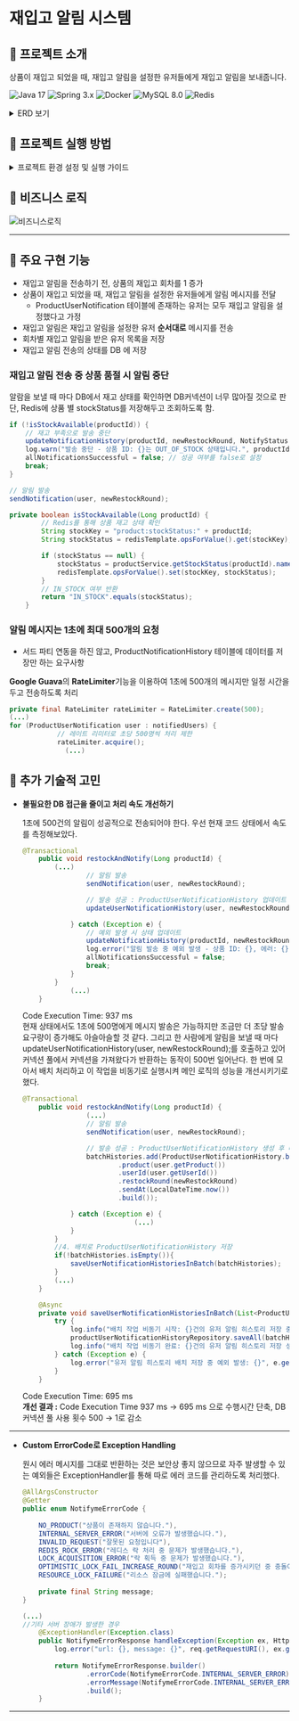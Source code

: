 # 재입고 알림 시스템 

## 📢 프로젝트 소개

상품이 재입고 되었을 때, 재입고 알림을 설정한 유저들에게 재입고 알림을 보내줍니다.  

![Java 17](https://img.shields.io/badge/Java-ED8B00?style=for-the-badge&logo=openjdk&logoColor=white) ![Spring 3.x](https://img.shields.io/badge/Spring-6DB33F?style=for-the-badge&logo=spring&logoColor=white) ![Docker](https://img.shields.io/badge/Docker-2496ED?style=for-the-badge&logo=docker&logoColor=white) ![MySQL 8.0](https://img.shields.io/badge/MySQL-00000F?style=for-the-badge&logo=mysql&logoColor=white) ![Redis](https://img.shields.io/badge/redis-%23DD0031.svg?style=for-the-badge&logo=redis&logoColor=white)

<details>
    <summary>ERD 보기</summary>

![ERD](https://i.imgur.com/lTXFtlQ.png)

</details>

## 📢 프로젝트 실행 방법  

<details>
    <summary>프로젝트 환경 설정 및 실행 가이드</summary>

유의사항 : 사전에 **Docker**와 **Docker Compose**가 설치되어 있어야 합니다.

1. 내려받은 프로젝트의 루트 경로에 `.env` 파일을 생성하여 DB 접속정보 등의 민감한 정보를 설정해주세요.설정해야 하는 항목은 아래와 같습니다.

    ```
     REDIS_PORT=6379                # Redis가 사용할 포트
     DB_USERNAME={ROOT USERNAME}    # MySQL 데이터베이스 사용자 이름
     DB_PASSWORD={ROOT PASSWORD}    # MySQL 데이터베이스 사용자 비밀번호
     MYSQL_ROOT_PASSWORD={ROOT PASSWORD} # MySQL 루트 계정 비밀번호
    ```

`.env` 파일은 개발 환경에서 사용되며, 운영 환경에서는 별도의 `prod.env` 파일을 사용할 수 있습니다.

2. **Docker Compose로 MySQL, SpringBoot, Redis 컨테이너 실행**

   프로젝트의 docker-compose.yml 파일이 위치한 경로에서 아래 명령어를 입력해주세요.

    ```
    docker-compose up --build -d
    ```

3. DB 스키마 notifyme는 컨테이너가 시작될 때 자동으로 생성됩니다.
4. 애플리케이션은 [http://localhost:8081](http://localhost:8081/)에서 실행됩니다.


</details>

## 📢 비즈니스 로직

![비즈니스로직](https://i.imgur.com/YkHB1Pj.jpeg)

---

## 📢 주요 구현 기능

- 재입고 알림을 전송하기 전, 상품의 재입고 회차를 1 증가
- 상품이 재입고 되었을 때, 재입고 알림을 설정한 유저들에게 알림 메시지를 전달
  - ProductUserNotification 테이블에 존재하는 유저는 모두 재입고 알림을 설정했다고 가정
- 재입고 알림은 재입고 알림을 설정한 유저 **순서대로** 메시지를 전송
- 회차별 재입고 알림을 받은 유저 목록을 저장
- 재입고 알림 전송의 상태를 DB 에 저장

### 재입고 알림 전송 중 상품 품절 시 알림 중단

알람을 보낼 때 마다 DB에서 재고 상태를 확인하면 DB커넥션이 너무 많아질 것으로 판단, Redis에 상품 별 stockStatus를 저장해두고 조회하도록 함.

  ```java
  if (!isStockAvailable(productId)) {
      // 재고 부족으로 발송 중단
      updateNotificationHistory(productId, newRestockRound, NotifyStatus.CANCELED_BY_SOLD_OUT, lastSuccessfulUserId);
      log.warn("발송 중단 - 상품 ID: {}는 OUT_OF_STOCK 상태입니다.", productId);
      allNotificationsSuccessful = false; // 성공 여부를 false로 설정
      break;
  }
  
  // 알림 발송
  sendNotification(user, newRestockRound);
  ```

  ```java
  private boolean isStockAvailable(Long productId) {
          // Redis를 통해 상품 재고 상태 확인
          String stockKey = "product:stockStatus:" + productId;
          String stockStatus = redisTemplate.opsForValue().get(stockKey);
  
          if (stockStatus == null) {
              stockStatus = productService.getStockStatus(productId).name();
              redisTemplate.opsForValue().set(stockKey, stockStatus);
          }
          // IN_STOCK 여부 반환
          return "IN_STOCK".equals(stockStatus);
      }
  ```

### 알림 메시지는 1초에 최대 500개의 요청

- 서드 파티 연동을 하진 않고, ProductNotificationHistory 테이블에 데이터를 저장만 하는 요구사항

**Google Guava**의 **RateLimiter**기능을 이용하여 1초에 500개의 메시지만 일정 시간을 두고 전송하도록 처리

```java
private final RateLimiter rateLimiter = RateLimiter.create(500);
(...) 
for (ProductUserNotification user : notifiedUsers) {
            // 레이트 리미터로 초당 500명씩 처리 제한
            rateLimiter.acquire();
	          (...) 
```


## 📢 추가 기술적 고민

- **불필요한 DB 접근을 줄이고 처리 속도 개선하기**

  1초에 500건의 알림이 성공적으로 전송되어야 한다. 우선 현재 코드 상태에서 속도를 측정해보았다.

    ```java
    @Transactional
        public void restockAndNotify(Long productId) {
            (...)
                    // 알림 발송
                    sendNotification(user, newRestockRound);
    
                    // 발송 성공 : ProductUserNotificationHistory 업데이트
                    updateUserNotificationHistory(user, newRestockRound);
    
                } catch (Exception e) {
                    // 예외 발생 시 상태 업데이트
                    updateNotificationHistory(productId, newRestockRound, NotifyStatus.CANCELED_BY_ERROR, lastSuccessfulUserId);
                    log.error("알림 발송 중 예외 발생 - 상품 ID: {}, 에러: {}", productId, e.getMessage(), e);
                    allNotificationsSuccessful = false;
                    break;
                }
            }
    			(...) 
        }
    ```
  Code Execution Time: 937 ms  
  현재 상태에서도 1초에 500명에게 메시지 발송은 가능하지만 조금만 더 초당 발송 요구량이 증가해도 아슬아슬할 것 같다. 그리고 한 사람에게 알림을 보낼 때 마다 updateUserNotificationHistory(user, newRestockRound);를 호출하고 있어 커넥션 풀에서 커넥션을 가져왔다가 반환하는 동작이 500번 일어난다. 한 번에 모아서 배치 처리하고 이 작업을 비동기로 실행시켜 메인 로직의 성능을 개선시키기로 했다.

    ```java
    @Transactional
        public void restockAndNotify(Long productId) {
                    (...) 
                    // 알림 발송
                    sendNotification(user, newRestockRound);
    
                    // 발송 성공 : ProductUserNotificationHistory 생성 후 배치 리스트에 추가
                    batchHistories.add(ProductUserNotificationHistory.builder()
                            .product(user.getProduct())
                            .userId(user.getUserId())
                            .restockRound(newRestockRound)
                            .sendAt(LocalDateTime.now())
                            .build());
    
                } catch (Exception e) {
    							(...)
                }
            }
            //4. 배치로 ProductUserNotificationHistory 저장
            if(!batchHistories.isEmpty()){
                saveUserNotificationHistoriesInBatch(batchHistories);
            }
            (...) 
        }
    
        @Async
        private void saveUserNotificationHistoriesInBatch(List<ProductUserNotificationHistory> batchHistories) {
            try {
                log.info("배치 작업 비동기 시작: {}건의 유저 알림 히스토리 저장 중...", batchHistories.size());
                productUserNotificationHistoryRepository.saveAll(batchHistories);
                log.info("배치 작업 비동기 완료: {}건의 유저 알림 히스토리 저장 성공", batchHistories.size());
            } catch (Exception e) {
                log.error("유저 알림 히스토리 배치 저장 중 예외 발생: {}", e.getMessage(), e);
            }
        }
    ```

  Code Execution Time: 695 ms  
  **개선 결과 :** Code Execution Time 937 ms → 695 ms 으로 수행시간 단축, DB 커넥션 풀 사용 횟수 500 → 1로 감소   

---

- **Custom ErrorCode로 Exception Handling**

  원시 에러 메시지를 그대로 반환하는 것은 보안상 좋지 않으므로 자주 발생할 수 있는 예외들은 ExceptionHandler를 통해 따로 에러 코드를 관리하도록 처리했다.

  ```java
  @AllArgsConstructor
  @Getter
  public enum NotifymeErrorCode {
      
      NO_PRODUCT("상품이 존재하지 않습니다."),
      INTERNAL_SERVER_ERROR("서버에 오류가 발생했습니다."),
      INVALID_REQUEST("잘못된 요청입니다"),
      REDIS_ROCK_ERROR("레디스 락 처리 중 문제가 발생했습니다."),
      LOCK_ACQUISITION_ERROR("락 획득 중 문제가 발생했습니다."),
      OPTIMISTIC_LOCK_FAIL_INCREASE_ROUND("재입고 회차를 증가시키던 중 충돌이 발생했습니다. 잠시 후 다시 시도해주세요."),
      RESOURCE_LOCK_FAILURE("리소스 잠금에 실패했습니다.");
      
      private final String message;
  }
  ```

  ```java
  (...) 
  //기타 서버 장애가 발생한 경우
      @ExceptionHandler(Exception.class)
      public NotifymeErrorResponse handleException(Exception ex, HttpServletRequest req){
          log.error("url: {}, message: {}", req.getRequestURI(), ex.getMessage());
      
          return NotifymeErrorResponse.builder()
                  .errorCode(NotifymeErrorCode.INTERNAL_SERVER_ERROR)
                  .errorMessage(NotifymeErrorCode.INTERNAL_SERVER_ERROR.getMessage())
                  .build();
      }
  ```
---  